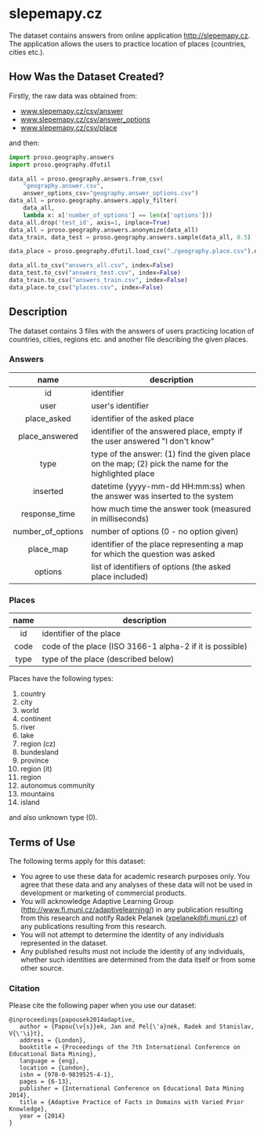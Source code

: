# slepemapy.cz

The dataset contains answers from online application http://slepemapy.cz. The application allows the users to practice location of places (countries, cities etc.).

## How Was the Dataset Created?

Firstly, the raw data was obtained from:
* www.slepemapy.cz/csv/answer
* www.slepemapy.cz/csv/answer_options
* www.slepemapy.cz/csv/place

and then:

```python
import proso.geography.answers
import proso.geography.dfutil

data_all = proso.geography.answers.from_csv(
    "geography.answer.csv",
    answer_options_csv="geography.answer_options.csv")
data_all = proso.geography.answers.apply_filter(
    data_all,
    lambda x: x['number_of_options'] == len(x['options']))
data_all.drop('test_id', axis=1, inplace=True)
data_all = proso.geography.answers.anonymize(data_all)
data_train, data_test = proso.geography.answers.sample(data_all, 0.5)

data_place = proso.geography.dfutil.load_csv("./geography.place.csv").drop('name', axis=1)

data_all.to_csv("answers_all.csv", index=False)
data_test.to_csv("answers_test.csv", index=False)
data_train.to_csv("answers_train.csv", index=False)
data_place.to_csv("places.csv", index=False)
```

## Description

The dataset contains 3 files with the answers of users practicing location of countries, cities, regions etc. and another file describing the given places.

### Answers

|        name       | description                                                                                          |
|:-----------------:|------------------------------------------------------------------------------------------------------|
|         id        | identifier                                                                                           |
|        user       | user's identifier                                                                                    |
|    place_asked    | identifier of the asked place                                                                        |
|   place_answered  | identifier of the answered place, empty if the user answered "I don't know"                          |
|        type       | type of the answer: (1) find the given place on the map; (2) pick the name for the highlighted place |
|      inserted     | datetime (yyyy-mm-dd HH:mm:ss) when the answer was inserted to the system                            |
|   response_time   | how much time the answer took (measured in milliseconds)                                             |
| number_of_options | number of options (0 - no option given)                                                              |
|    place_map      | identifier of the place representing a map for which the question was asked                          |
| options           | list of identifiers of options (the asked place included)                                            |

### Places

| name | description                                              |
|:----:|----------------------------------------------------------|
|  id  | identifier of the place                                  |
| code | code of the place (ISO 3166-1 alpha-2 if it is possible) |
| type | type of the place (described below)                      |

Places have the following types:

1. country
2. city
3. world
4. continent
5. river
6. lake
7. region (cz)
8. bundesland
9. province
10. region (it)
11. region
12. autonomus community
13. mountains
14. island

and also unknown type (0).

## Terms of Use

The following terms apply for this dataset:

* You agree to use these data for academic research purposes only. You agree that these data and any analyses of these data will not be used in development or marketing of commercial products.
* You will acknowledge Adaptive Learning Group (http://www.fi.muni.cz/adaptivelearning/) in any publication resulting from this research and notify Radek Pelanek (xpelanek@fi.muni.cz) of any publications resulting from this research.
* You will not attempt to determine the identity of any individuals represented in the dataset.
* Any published results must not include the identity of any individuals, whether such identities are determined from the data itself or from some other source.

### Citation

Please cite the following paper when you use our dataset:

```
@inproceedings{papousek2014adaptive,
   author = {Papou{\v{s}}ek, Jan and Pel{\'a}nek, Radek and Stanislav, V{\'\i}t},
   address = {London},
   booktitle = {Proceedings of the 7th International Conference on Educational Data Mining},
   language = {eng},
   location = {London},
   isbn = {978-0-9839525-4-1},
   pages = {6-13},
   publisher = {International Conference on Educational Data Mining 2014},
   title = {Adaptive Practice of Facts in Domains with Varied Prior Knowledge},
   year = {2014}
}
```

